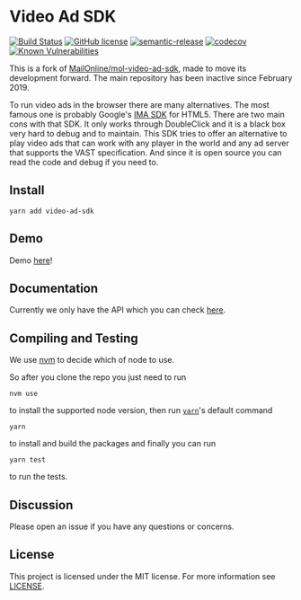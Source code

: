 # Video Ad SDK

[![Build Status](https://api.travis-ci.com/rambler-digital-solutions/video-ad-sdk.svg?branch=master)](https://travis-ci.com/rambler-digital-solutions/video-ad-sdk) [![GitHub license](https://img.shields.io/badge/license-MIT-blue.svg)](https://github.com/rambler-digital-solutions/video-ad-sdk/blob/master/LICENSE) [![semantic-release](https://img.shields.io/badge/%20%20%F0%9F%93%A6%F0%9F%9A%80-semantic--release-e10079.svg)](https://github.com/semantic-release/semantic-release) [![codecov](https://codecov.io/gh/rambler-digital-solutions/video-ad-sdk/branch/master/graph/badge.svg)](https://codecov.io/gh/rambler-digital-solutions/video-ad-sdk) [![Known Vulnerabilities](https://snyk.io/test/github/rambler-digital-solutions/video-ad-sdk/badge.svg?targetFile=package.json)](https://snyk.io/test/github/rambler-digital-solutions/video-ad-sdk?targetFile=package.json)

This is a fork of [MailOnline/mol-video-ad-sdk](https://github.com/MailOnline/mol-video-ad-sdk), made to move its development forward. The main repository has been inactive since February 2019.

To run video ads in the browser there are many alternatives. The most famous one is probably Google's [IMA SDK](https://developers.google.com/interactive-media-ads/docs/sdks/html5/) for HTML5. There are two main cons with that SDK. It only works through DoubleClick and it is a black box very hard to debug and to maintain. This SDK tries to offer an alternative to play video ads that can work with any player in the world and any ad server that supports the VAST specification. And since it is open source you can read the code and debug if you need to.

## Install

```
yarn add video-ad-sdk
```

## Demo

Demo [here](https://rambler-digital-solutions.github.io/video-ad-sdk/demo/)!

## Documentation

Currently we only have the API which you can check [here](https://rambler-digital-solutions.github.io/video-ad-sdk/docs/).

## Compiling and Testing

We use [nvm](https://github.com/nvm-sh/nvm) to decide which of node to use.

So after you clone the repo you just need to run

```
nvm use
```

to install the supported node version, then run [`yarn`](https://yarnpkg.com/lang/en/docs/cli/#toc-default-command)'s default command

```
yarn
```

to install and build the packages and finally you can run

```
yarn test
```

to run the tests.

## Discussion

Please open an issue if you have any questions or concerns.

## License

This project is licensed under the MIT license. For more information see [LICENSE](./LICENSE).
